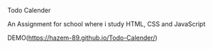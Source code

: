 Todo Calender

An Assignment for school where i study HTML, CSS and JavaScript

DEMO(https://hazem-89.github.io/Todo-Calender/)